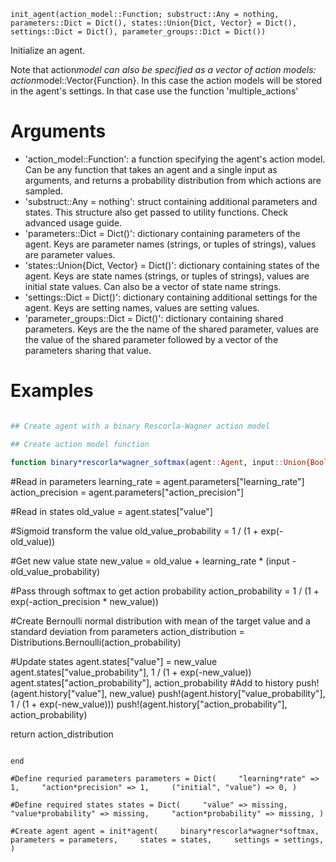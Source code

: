 ```
init_agent(action_model::Function; substruct::Any = nothing, parameters::Dict = Dict(), states::Union{Dict, Vector} = Dict(),
settings::Dict = Dict(), parameter_groups::Dict = Dict())
```

Initialize an agent. 

Note that action*model can also be specified as a vector of action models: action*model::Vector{Function}. In this case the action models will be stored in the agent's settings. In that case use the function 'multiple_actions'

# Arguments

  * 'action_model::Function': a function specifying the agent's action model. Can be any function that takes an agent and a single input as arguments, and returns a probability distribution from which actions are sampled.
  * 'substruct::Any = nothing': struct containing additional parameters and states. This structure also get passed to utility functions. Check advanced usage guide.
  * 'parameters::Dict = Dict()': dictionary containing parameters of the agent. Keys are parameter names (strings, or tuples of strings), values are parameter values.
  * 'states::Union{Dict, Vector} = Dict()': dictionary containing states of the agent. Keys are state names (strings, or tuples of strings), values are initial state values. Can also be a vector of state name strings.
  * 'settings::Dict = Dict()': dictionary containing additional settings for the agent. Keys are setting names, values are setting values.
  * 'parameter_groups::Dict = Dict()': dictionary containing shared parameters. Keys are the the name of the shared parameter, values are the value of the shared parameter followed by a vector of the parameters sharing that value.

# Examples

```julia

## Create agent with a binary Rescorla-Wagner action model

## Create action model function

function binary*rescorla*wagner_softmax(agent::Agent, input::Union{Bool,Integer})

```
#Read in parameters
learning_rate = agent.parameters["learning_rate"]
action_precision = agent.parameters["action_precision"]

#Read in states
old_value = agent.states["value"]

#Sigmoid transform the value
old_value_probability = 1 / (1 + exp(-old_value))

#Get new value state
new_value = old_value + learning_rate * (input - old_value_probability)

#Pass through softmax to get action probability
action_probability = 1 / (1 + exp(-action_precision * new_value))

#Create Bernoulli normal distribution with mean of the target value and a standard deviation from parameters
action_distribution = Distributions.Bernoulli(action_probability)

#Update states
agent.states["value"] = new_value
agent.states["value_probability"], 1 / (1 + exp(-new_value))
agent.states["action_probability"], action_probability
#Add to history
push!(agent.history["value"], new_value)
push!(agent.history["value_probability"], 1 / (1 + exp(-new_value)))
push!(agent.history["action_probability"], action_probability)

return action_distribution
```

end

#Define requried parameters parameters = Dict(     "learning*rate" => 1,     "action*precision" => 1,     ("initial", "value") => 0, )

#Define required states states = Dict(     "value" => missing,     "value*probability" => missing,     "action*probability" => missing, )

#Create agent agent = init*agent(     binary*rescorla*wagner*softmax,     parameters = parameters,     states = states,     settings = settings, )
